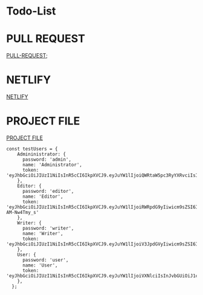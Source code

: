 # Todo-List  

# PULL REQUEST 
[PULL-REQUEST](https://github.com/lithhalim/Todo-List/pulls);

# NETLIFY
[NETLIFY](https://wondrous-donut-d76f5b.netlify.app/)

# PROJECT FILE 
[PROJECT FILE](https://github.com/lithhalim/Todo-List)


```javascrip
const testUsers = {
    Admininistrator: {
      password: 'admin',
      name: 'Administrator',
      token: 'eyJhbGciOiJIUzI1NiIsInR5cCI6IkpXVCJ9.eyJuYW1lIjoiQWRtaW5pc3RyYXRvciIsInJvbGUiOiJhZG1pbiIsImNhcGFiaWxpdGllcyI6IlsnY3JlYXRlJywncmVhZCcsJ3VwZGF0ZScsJ2RlbGV0ZSddIiwiaWF0IjoxNTE2MjM5MDIyfQ.pAZXAlTmC8fPELk2xHEaP1mUhR8egg9TH5rCyqZhZkQ'
    },
    Editor: {
      password: 'editor',
      name: 'Editor',
      token: 'eyJhbGciOiJIUzI1NiIsInR5cCI6IkpXVCJ9.eyJuYW1lIjoiRWRpdG9yIiwicm9sZSI6ImVkaXRvciIsImNhcGFiaWxpdGllcyI6IlsncmVhZCcsJ3VwZGF0ZSddIiwiaWF0IjoxNTE2MjM5MDIyfQ.3aDn3e2pf_J_1rZig8wj9RiT47Ae2Lw-AM-Nw4Tmy_s'
    },
    Writer: {
      password: 'writer',
      name: 'Writer',
      token: 'eyJhbGciOiJIUzI1NiIsInR5cCI6IkpXVCJ9.eyJuYW1lIjoiV3JpdGVyIiwicm9sZSI6IndyaXRlciIsImNhcGFiaWxpdGllcyI6IlsnY3JlYXRlJ10iLCJpYXQiOjE1MTYyMzkwMjJ9.dmKh8m18mgQCCJp2xoh73HSOWprdwID32hZsXogLZ68'
    },
    User: {
      password: 'user',
      name: 'User',
      token: 'eyJhbGciOiJIUzI1NiIsInR5cCI6IkpXVCJ9.eyJuYW1lIjoiVXNlciIsInJvbGUiOiJ1c2VyIiwiY2FwYWJpbGl0aWVzIjoiWydyZWFkJ10iLCJpYXQiOjE1MTYyMzkwMjJ9.WXYvIKLdPz_Mm0XDYSOJo298ftuBqqjTzbRvCpxa9Go'
    },
  };

```
